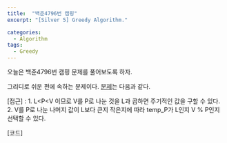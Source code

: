 ```yaml
---
title:  "백준4796번 캠핑"
excerpt: "[Silver 5] Greedy Algorithm."

categories:
  - Algorithm
tags:
  - Greedy
---
```

오늘은 백준4796번 캠핑 문제를 풀어보도록 하자.

그리디로 쉬운 편에 속하는 문제이다. [문제](https://www.acmicpc.net/problem/4796)는 다음과 같다.

[접근] : 1. L<P<V 이므로 V를 P로 나눈 것을 L과 곱하면 주기적인 값을 구할 수 있다.
	 2. V를 P로 나눈 나머지 값이 L보다 큰지 작은지에 따라 temp_P가 L인지 V % P인지 선택할 수 있다.

[코드]
<script src="https://gist.github.com/Hong-kee/21c46d082f5a547680c702f33aab4a29#file-baek4796-cpp"></script>
